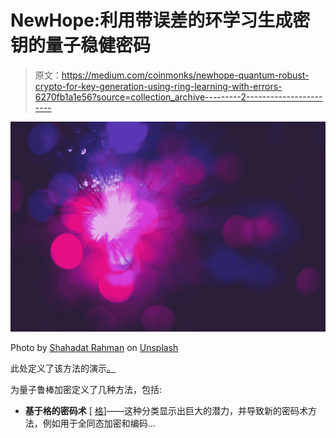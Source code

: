 # NewHope:利用带误差的环学习生成密钥的量子稳健密码

> 原文：<https://medium.com/coinmonks/newhope-quantum-robust-crypto-for-key-generation-using-ring-learning-with-errors-6270fb1a1e56?source=collection_archive---------2----------------------->

![](img/24456f8ea87dcb84a26287c50d4e96e0.png)

Photo by [Shahadat Rahman](https://unsplash.com/@hishahadat?utm_source=unsplash&utm_medium=referral&utm_content=creditCopyText) on [Unsplash](https://unsplash.com/s/photos/optics-light?utm_source=unsplash&utm_medium=referral&utm_content=creditCopyText)

此处定义了该方法的演示[。](https://asecuritysite.com/encryption/newhope)

为量子鲁棒加密定义了几种方法，包括:

*   **基于格的密码术** [ [格](https://asecuritysite.com/encryption/lattice)]——这种分类显示出巨大的潜力，并导致新的密码术方法，例如用于全同态加密和编码…